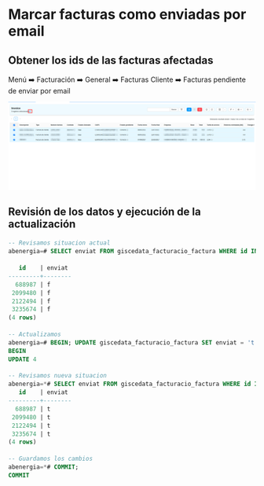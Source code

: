 # Marcar facturas como enviadas por email

## Obtener los ids de las facturas afectadas

Menú :arrow_right: Facturación :arrow_right: General :arrow_right: Facturas Cliente :arrow_right: Facturas pendiente de enviar por email

![get_ids]

## Revisión de los datos y ejecución de la actualización

```sql
-- Revisamos situacion actual
abenergia=# SELECT enviat FROM giscedata_facturacio_factura WHERE id IN (3235674, 2122494, 2099480, 688987);

   id    | enviat 
---------+--------
  688987 | f
 2099480 | f
 2122494 | f
 3235674 | f
(4 rows)

-- Actualizamos
abenergia=# BEGIN; UPDATE giscedata_facturacio_factura SET enviat = 't' WHERE id IN (3235674, 2122494, 2099480, 688987);
BEGIN
UPDATE 4

-- Revisamos nueva situacion
abenergia=*# SELECT enviat FROM giscedata_facturacio_factura WHERE id IN (3235674, 2122494, 2099480, 688987);
   id    | enviat 
---------+--------
  688987 | t
 2099480 | t
 2122494 | t
 3235674 | t
(4 rows)

-- Guardamos los cambios
abenergia=*# COMMIT;
COMMIT
```

[get_ids]: /gisce_data/erp/mark_invoice_as_sent/get_ids.png
